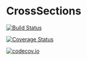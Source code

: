 # CrossSections

[![Build Status](https://travis-ci.org/jw3126/CrossSections.jl.svg?branch=master)](https://travis-ci.org/jw3126/CrossSections.jl)

[![Coverage Status](https://coveralls.io/repos/jw3126/CrossSections.jl/badge.svg?branch=master&service=github)](https://coveralls.io/github/jw3126/CrossSections.jl?branch=master)

[![codecov.io](http://codecov.io/github/jw3126/CrossSections.jl/coverage.svg?branch=master)](http://codecov.io/github/jw3126/CrossSections.jl?branch=master)
